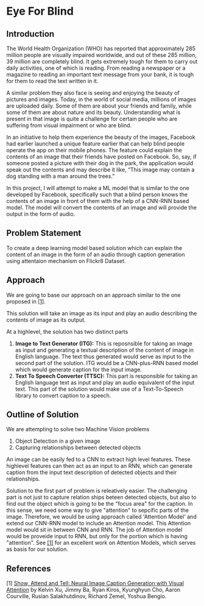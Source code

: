 # Eye For Blind
## Introduction
The World Health Organization (WHO) has reported that approximately 285 million people are visually impaired worldwide, and out of these 285 million, 39 million are completely blind. It gets extremely tough for them to carry out daily activities, one of which is reading. From reading a newspaper or a magazine to reading an important text message from your bank, it is tough for them to read the text written in it.

 
A similar problem they also face is seeing and enjoying the beauty of pictures and images. Today, in the world of social media, millions of images are uploaded daily. Some of them are about your friends and family, while some of them are about nature and its beauty. Understanding what is present in that image is quite a challenge for certain people who are suffering from visual impairment or who are blind.


In an initiative to help them experience the beauty of the images, Facebook had earlier launched a unique feature earlier that can help blind people operate the app on their mobile phones. The feature could explain the contents of an image that their friends have posted on Facebook. So, say, if someone posted a picture with their dog in the park, the application would speak out the contents and may describe it like, “This image may contain a dog standing with a man around the trees.”


In this project, I will attempt to make a ML model that is similar to the one developed by Facebook, specifically such that a blind person knows the contents of an image in front of them with the help of a CNN-RNN based model. The model will convert the contents of an image and will provide the output in the form of audio.

## Problem Statement
To create a deep learning model based solution which can explain the content of an image in the form of an audio through caption generation using attentaion mechanism on Flickr8 Dataset.

## Approach
We are going to base our approach on an approach similar to the one proposed in [[1]](#1).

This solution will take an image as its input and play an audio describing the contents of image as its output.

At a highlevel, the solution has two distinct parts

1. __Image to Text Generator (ITG):__ This is reposnsible for taking an image as input and generating a textual description of the content of image in English language. The text thus generated would serve as input to the second part of the solution. ITG would be a CNN-plus-RNN based model which would generate caption for the input image.
2. __Text To Speech Converter (TTSC):__ This part is responsible for taking an English language text as input and play an audio equivalent of the input text. This part of the solution would make use of a Text-To-Speech library to convert caption to a speech.


## Outline of Solution
We are attempting to solve two Machine Vision problems

1. Object Detection in a given image
2. Capturing relationships between detected objects

An image can be easily fed to a CNN to extract high level features. These highlevel features can then act as an input to an RNN, which can generate caption from the input text description of detected objects and their relationships.

Solution to the first part of problem is releatively easier. The challenging part is not just to capture relation ships beteen detected objects, but also to find out the object which is going to be the "focus area" for the caption. In this sense, we  need some way to give "attention" to sepcific parts of the image. Therefore, we would be using approach called 'Attention Model' and extend our CNN-RNN model to include an Attention model. This Attention model would sit in between CNN and RNN. The job of Attention model would be proveide input to RNN, but only for the portion which is having "attention". See [[1]](#1) for an excellent work on Attention Models, which serves as basis for our solution.

## References
<a id="1">[1]</a> 
[Show, Attend and Tell: Neural Image Caption Generation with Visual Attention]( 
https://arxiv.org/abs/1502.03044) by Kelvin Xu, Jimmy Ba, Ryan Kiros, Kyunghyun Cho, Aaron Courville, Ruslan Salakhutdinov, Richard Zemel, Yoshua Bengio.